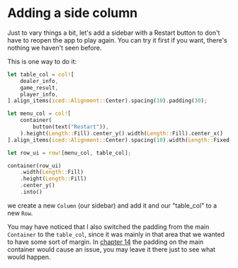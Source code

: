 # Adding a side column

Just to vary things a bit, let's add a sidebar with a Restart button to don't have to reopen the app to play again. You can try it first if you want, there's nothing we haven't seen before.

This is one way to do it:

```rust
let table_col = col![
    dealer_info,
    game_result,
    player_info,
].align_items(iced::Alignment::Center).spacing(10).padding(30);

let menu_col = col![
    container(
        button(text("Restart")),
    ).height(Length::Fill).center_y().width(Length::Fill).center_x()
].align_items(iced::Alignment::Center).spacing(10).width(Length::Fixed(120.));

let row_ui = row![menu_col, table_col];

container(row_ui)
    .width(Length::Fill)
    .height(Length::Fill)
    .center_y()
    .into()
```

we create a new `Column` (our sidebar) and add it and our "table_col" to a new `Row`.

You may have noticed that I also switched the padding from the main `Container` to the `table_col`, since it was mainly in that area that we wanted to have some sort of margin. In [chapter 14](./19new_button_style.md) the padding on the main container would cause an issue, you may leave it there just to see what would happen.
